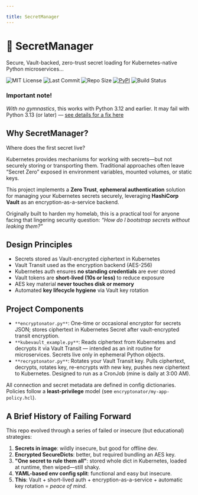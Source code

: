 ```yaml
---

title: SecretManager
---
```


# 🔐 SecretManager

Secure, Vault-backed, zero-trust secret loading for Kubernetes-native Python microservices...

![MIT License](https://img.shields.io/github/license/dekeyrej/secretmanager)
![Last Commit](https://img.shields.io/github/last-commit/dekeyrej/secretmanager)
![Repo Size](https://img.shields.io/github/repo-size/dekeyrej/secretmanager)
[![PyPI](https://img.shields.io/pypi/v/dekeyrej-secretmanager)](https://pypi.org/project/dekeyrej-secretmanager/)
![Build Status](https://github.com/dekeyrej/secretmanager/actions/workflows/publish-to-test-pypi.yml/badge.svg)

### Important note!

_With no gymnastics_, this works with Python 3.12 and earlier. It may fail with Python 3.13 (or later) — [see details for a fix here](python_ssl_summary.md)

## Why SecretManager?

Where does the first secret live?

Kubernetes provides mechanisms for working with secrets—but not securely storing or transporting them. Traditional approaches often leave “Secret Zero” exposed in environment variables, mounted volumes, or static keys.

This project implements a **Zero Trust**, **ephemeral authentication** solution for managing your Kubernetes secrets securely, leveraging **HashiCorp Vault** as an encryption-as-a-service backend.

Originally built to harden my homelab, this is a practical tool for anyone facing that lingering security question: _“How do I bootstrap secrets without leaking them?”_

## Design Principles

- Secrets stored as Vault-encrypted ciphertext in Kubernetes
- Vault Transit used as the encryption backend (AES-256)
- Kubernetes auth ensures **no standing credentials** are ever stored
- Vault tokens are **short-lived (10s or less)** to reduce exposure
- AES key material **never touches disk or memory**
- Automated **key lifecycle hygiene** via Vault key rotation

## Project Components 

- `**encryptonator.py**`: One-time or occasional encryptor for secrets JSON; stores ciphertext in Kubernetes Secret after vault-encrypted transit encryption.
- `**kubevault_example.py**`: Reads ciphertext from Kubernetes and decrypts it via Vault Transit — intended as an init routine for microservices. Secrets live only in ephemeral Python objects.
- `**recryptonator.py**`: Rotates your Vault Transit key. Pulls ciphertext, decrypts, rotates key, re-encrypts with new key, pushes new ciphertext to Kubernetes. Designed to run as a CronJob (mine is daily at 3:00 AM).

All connection and secret metadata are defined in config dictionaries. Policies follow a **least-privilege** model (see `encryptonator/my-app-policy.hcl`).

## A Brief History of Failing Forward

This repo evolved through a series of failed or insecure (but educational) strategies:

1. **Secrets in image**: wildly insecure, but good for offline dev.
2. **Encrypted SecureDicts**: better, but required bundling an AES key.
3. **"One secret to rule them all"**: stored whole dict in Kubernetes, loaded at runtime, then wiped—still shaky.
4. **YAML-based env config split**: functional and easy but insecure.
5. **This**: Vault + short-lived auth + encryption-as-a-service + automatic key rotation = _peace of mind_.
